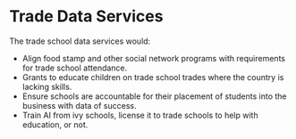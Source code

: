 # Trade Data Services

The trade school data services would:

- Align food stamp and other social network programs with requirements for trade school attendance.
- Grants to educate children on trade school trades where the country is lacking skills.
- Ensure schools are accountable for their placement of students into the business with data of success.
- Train AI from ivy schools, license it to trade schools to help with education, or not.
